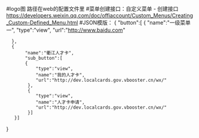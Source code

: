 #logo图
路径在web的配置文件里
#菜单创建接口：自定义菜单 - 创建接口
https://developers.weixin.qq.com/doc/offiaccount/Custom_Menus/Creating_Custom-Defined_Menu.html
#JSON模版：
 {
     "button":[
     {
         "name":"一级菜单一",
         "type":"view",
          "url":"http://www.baidu.com"

      },
      {
           "name":"衢江人才卡",
           "sub_button":[
           {
               "type":"view",
               "name":"我的人才卡",
               "url":"http://dev.localcards.gov.vbooster.cn/wx/"
            },
        	{
               "type":"view",
               "name":"人才卡申请",
               "url":"http://dev.localcards.gov.vbooster.cn/wx/"
            }]
       }]
 }